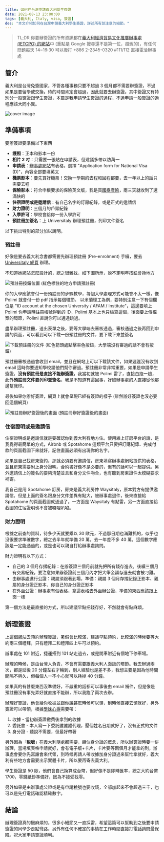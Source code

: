 ```yaml
---
title: 如何在台灣申請義大利學生簽證
date: 2021-08-13 23:00:00
tags: [義大利, Italy, visa, 簽證]
des: "本文介紹如何在台灣申請義大利學生簽證，詳述所有該注意的細節。"
---
```


> TL;DR 你要辦簽證的所有資訊都在[義大利經濟貿易文化推廣辦事處 (IETCPO) 的網站](https://taipei.esteri.it/taipei/zh/informazioni-e-servizi/servizi-consolari-taipei/visti/visti.html)中 (重點是 Google 搜尋還不是第一位，超蝦的)，有任何問題每天 14~16:30 可以撥打 +886 2-2345-0320 #111/112 直接電洽辦事處

<!-- more -->

## 簡介

義大利是台灣免簽國家，不管各種事務只要不超過 3 個月都不需要辦簽證，不過如果是要留學或交換，待的時間肯定會超過，因此就要去辦簽證，其中簽證又有特別分一般簽證跟學生簽證，本篇是我申請學生簽證的過程，不過申請一般簽證的過程應該大同小異。

![cover image](https://user-images.githubusercontent.com/18013815/129382303-b01efb7d-ed96-48f2-a6c1-c46f5ae2fa4d.png)

## 準備事項

要辦簽證要準備以下東西

- **護照**：正本和影本一份
- **相片 2 吋**：只需要一張貼在申請表，但建議多帶以防萬一
- **申請表**：[辦事處網站](https://taipei.esteri.it/taipei/en/informazioni-e-servizi/servizi-consolari-taipei/visti/forms-and-templates.html)有表格，選擇 "Application form for National Visa (D)"，內容全部要填英文
- **機票影本**：要先買好機票！交換一學期的去程和回程都要，去一年以上的話只需要去程
- **保險影本**：符合申根要求的保險英文版，我是買[國泰產險](https://www.cathay-ins.com.tw/cathayins/personal/others/trip/)，兩三天就收到了還滿快的
- **住宿證明或是邀請信**：有自己名字的訂房紀錄，或是正式的邀請信
- **財力證明**：三個月的戶頭紀錄
- **入學許可**：學校會給你一份入學許可
- **預註冊加簽名**：上 Universitaly 辦理預註冊，列印文件簽名

以下挑出特別的部分加以說明。

### 預註冊

好像是要去義大利念書都需要先辦理預註冊 (Pre-enrolment) 手續，要去 [Universitaly 網頁](https://www.universitaly.it/index.php/) 辦理。

不知道她網站怎麼設計的，總之很難找，如下圖所示，說不定明年按鈕會換地方

![預註冊按鈕位置](https://user-images.githubusercontent.com/18013815/129353407-0925eaa2-ab15-46c6-9508-7db6c650e7ca.png)
(紅色標住的地方申請預註冊)

你的大學應該會付一份預註冊的步驟教學，每個大學處理方式可能會不太一樣，像 Polimi 就會付一份 pdf 指示每個環節。
以米蘭理工為例，要特別注意一下有個欄位是 "ID account at the chosen University / AFAM / Institute"，這邊要填上 Polimi 你申請時註冊帳號得到的 ID，Polimi 基本上也只檢查這個，後面要上傳檔案的環節，Polimi 直說你可以通通跳過。

盡早辦理預註冊，送出表單之後，要等大學端去審核通過，審核通過之後再回到申請的頁面，可以看到可以下載一份預註冊的文件，要下載下來並簽名

![下載預註冊的文件](https://user-images.githubusercontent.com/18013815/129354522-24e76383-fb39-4413-8a80-53fcfcf5ce06.png)
(紅色箭頭處點擊率色按鈕，大學端沒有審過的話不會有按鈕)

預註冊審核通過會收到 email，並且在網站上可以下載該文件，如果遲遲沒有收到 email 這時你要通知學校請他們幫你審過。預註冊非常非常重要，如果是申請學生簽證，**沒有預註冊是直接不能辦簽證**，我當初就被 Polimi 雷了，直接白跑一趟，此外**預註冊文件要列印並簽名**，我是不知道有這回事，好險辦事處的人直接從他那邊幫我印。

最後如果你辦好簽證，網頁上就會呈現已經有簽證的樣子 (雖然辦好簽證也沒必要回這個網頁)

![預註冊辦好簽證後的畫面](https://user-images.githubusercontent.com/18013815/129355906-1159d491-35be-4f7f-abd8-2e16d854b420.png)
(預註冊辦好簽證後的畫面)

### 住宿證明或是邀請信

住宿證明或是邀請信就是要確認你到義大利有地方住。使用線上訂房平台的話，是我覺得最簡單的方式，Airbnb 或 Spotahome 這類平台只要把訂購紀錄、完成付款的頁面截圖下來就好，記住畫面必須有出現你的名字。

如果是自己找房東簽約，那就必須要有邀請信，房東填寫辦事處網站提供的表格，並且房東需要附上身分證明。合約書好像不是必要的，但有的話可以一起提供。另外邀請信上的簽名的要夠清楚並且和身分文件吻合，也有聽到房東證件太模糊要求補寄。

我自己是用 Spotahome 訂房，房東是義大利房仲 Waysitaly，原本對方有提供邀請信，但是上面的簽名跟身分文件差異有點大，被辦事處退件，後來直接給 Spotahome 的頁面截圖就通過了。一方面是 Waysitaly 有點雷，另一方面直接給截圖的住宿證明也不會被囉哩叭唆。

### 財力證明

根據之前查的資料，待多少天就要乘以 30 歐元，不過那日期也滿難抓的，似乎也沒很要求準確數字，總之去半年就準備 20 萬，去一年差不多 40 萬，這個數字應該是一定能通過的，或是也可以親自打給辦事處詢問。

財力證明有以下方式：

- 自己的 3 個月存摺紀錄：在辦簽證三個月前就先把所有錢存進去，後續三個月有交易紀錄。要注意如果辦簽證前三個月內才把大筆金額存進去就會被刁難。
- 由辦事處進行公證：親屬須跟著到場，準備：親屬 3 個月存摺紀錄正影本、親屬的身分證正影本、你自己的身分證正影本
- 在外面公證：辦事處有個表格，拿這表格去外面辦公證，準備的東西應該跟上面一樣

第一個方法是最直接的方式，所以建議早點把錢存好，不然就會有點麻煩。

## 辦理簽證

上[這個網站](https://prenotaonline.esteri.it/login.aspx?cidsede=100016&returnUrl=%2f%2f)去預約辦理簽證，暑假會比較滿，建議早點預約，比較滿的時候要等大約兩三個禮拜，只有禮拜二和禮拜四上午可以預約。

辦事處在 101 附近，捷運搭到 101 站走過去，或是開車附近有個地下停車場。

辦理的時候，是由台灣人負責，不會有需要跟義大利人面談的環節。我去辦過兩次，都是延後 20 分鐘左右才輪到，別人經驗也是差不多，我想主要是因為他時間間隔不夠久，但每個人一不小心就可以耗掉 40 分鐘。

如果真的有甚麼東西沒準備好，不嚴重的話都可以事後由 email 補件，但是像是預註冊沒有事先弄好就直接不能辦，所以我跑了兩次去辦。

辦理好簽證，他會給你收據並跟你說甚麼時候可以領，到時候直接去領就好，另外簽證可以帶領，根據[學妹心得](https://medium.com/@Veliya/e3bd731ba3e3#57a3)需要帶：

1. 收據 - 當初辦簽證繳費後拿到的收據
2. 委託書 - 本人寫一下委託誰誰誰代理，壓個姓名日期就好了，沒有正式的文件
3. 身分證 - 聽說不需要，但最好帶著


另外因為「**稅號**」在義大利隨處都需要，類似身分證的概念，所以辦簽證時要一併辦理，當場填表格申請就好，會有電子版+卡片，卡片要等兩個月才能拿的到，辦事處會要你先寫誰會來代領，到時候再請人帶收據加身分證過來幫忙拿就好，義大利有些地方會需要出示實體卡片，所以要再寄去義大利。

學生簽證是 50 歐，他們會自己換算成台幣，但好像不是即時匯率，總之大約台幣 1700，零錢紙鈔準備好，因為不接受找零。

另外如果是由辦事處公證或是有申請稅號也要收錢，全部加起來不會超過三千，也可以是先打電話確認精確數字。

## 結論

辦理簽證真的蠻麻煩的，很多小細節又一直採雷，希望這篇可以幫助到之後要申請簽證的同學少走點彎路，另外有任何不確定的事情在工作時間直接打電話詢問最保險。祝大家申請簽證順利。
